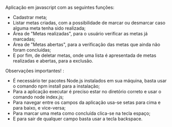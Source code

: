 Aplicação em javascript com as seguintes funções:
- Cadastrar meta;
- Listar metas criadas, com a possibilidade de marcar ou desmarcar caso alguma meta tenha sido realizada;
- Área de "Metas realizadas", para o usuário verificar as metas já marcadas;
- Área de "Metas abertas", para a verificação das metas que ainda não foram concluídas;
- E por fim, de deletar metas, onde uma lista é apresentada de metas realizadas e abertas, para a exclusão.

Observações importantes! :
- É necessário ter pacotes Node.js instalados em sua máquina, basta usar o comando npm install para a instalação;
- Para a aplicação executar é preciso estar no diretório correto e usar o comando node index.js;
- Para navegar entre os campos da aplicação usa-se setas para cima e para baixo, e vice-versa;
- Para marcar uma meta como concluída clica-se na tecla espaço;
- E para sair de qualquer campo basta usar a tecla backspace.

